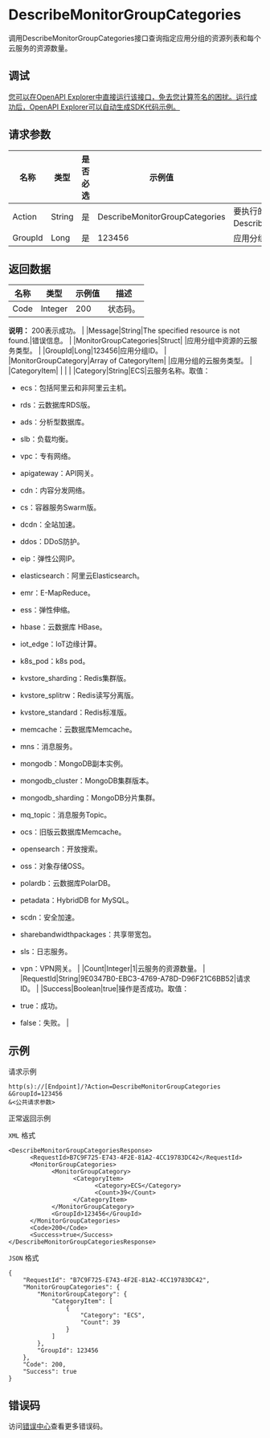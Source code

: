 # DescribeMonitorGroupCategories

调用DescribeMonitorGroupCategories接口查询指定应用分组的资源列表和每个云服务的资源数量。

## 调试

[您可以在OpenAPI Explorer中直接运行该接口，免去您计算签名的困扰。运行成功后，OpenAPI Explorer可以自动生成SDK代码示例。](https://api.aliyun.com/#product=Cms&api=DescribeMonitorGroupCategories&type=RPC&version=2019-01-01)

## 请求参数

|名称|类型|是否必选|示例值|描述|
|--|--|----|---|--|
|Action|String|是|DescribeMonitorGroupCategories|要执行的操作，取值：DescribeMonitorGroupCategories。 |
|GroupId|Long|是|123456|应用分组ID。 |

## 返回数据

|名称|类型|示例值|描述|
|--|--|---|--|
|Code|Integer|200|状态码。

 **说明：** 200表示成功。 |
|Message|String|The specified resource is not found.|错误信息。 |
|MonitorGroupCategories|Struct| |应用分组中资源的云服务类型。 |
|GroupId|Long|123456|应用分组ID。 |
|MonitorGroupCategory|Array of CategoryItem| |应用分组的云服务类型。 |
|CategoryItem| | | |
|Category|String|ECS|云服务名称。取值：

 -   ecs：包括阿里云和非阿里云主机。
-   rds：云数据库RDS版。
-   ads：分析型数据库。
-   slb：负载均衡。
-   vpc：专有网络。
-   apigateway：API网关。
-   cdn：内容分发网络。
-   cs：容器服务Swarm版。
-   dcdn：全站加速。
-   ddos：DDoS防护。
-   eip：弹性公网IP。
-   elasticsearch：阿里云Elasticsearch。
-   emr：E-MapReduce。
-   ess：弹性伸缩。
-   hbase：云数据库 HBase。
-   iot\_edge：IoT边缘计算。
-   k8s\_pod：k8s pod。
-   kvstore\_sharding：Redis集群版。
-   kvstore\_splitrw：Redis读写分离版。
-   kvstore\_standard：Redis标准版。
-   memcache：云数据库Memcache。
-   mns：消息服务。
-   mongodb：MongoDB副本实例。
-   mongodb\_cluster：MongoDB集群版本。
-   mongodb\_sharding：MongoDB分片集群。
-   mq\_topic：消息服务Topic。
-   ocs：旧版云数据库Memcache。
-   opensearch：开放搜索。
-   oss：对象存储OSS。
-   polardb：云数据库PolarDB。
-   petadata：HybridDB for MySQL。
-   scdn：安全加速。
-   sharebandwidthpackages：共享带宽包。
-   sls：日志服务。
-   vpn：VPN网关。 |
|Count|Integer|1|云服务的资源数量。 |
|RequestId|String|9E0347B0-EBC3-4769-A78D-D96F21C6BB52|请求ID。 |
|Success|Boolean|true|操作是否成功。取值：

 -   true：成功。
-   false：失败。 |

## 示例

请求示例

```
http(s)://[Endpoint]/?Action=DescribeMonitorGroupCategories
&GroupId=123456
&<公共请求参数>
```

正常返回示例

`XML` 格式

```
<DescribeMonitorGroupCategoriesResponse>
	  <RequestId>B7C9F725-E743-4F2E-81A2-4CC19783DC42</RequestId>
	  <MonitorGroupCategories>
		    <MonitorGroupCategory>
			      <CategoryItem>
				        <Category>ECS</Category>
				        <Count>39</Count>
			      </CategoryItem>
		    </MonitorGroupCategory>
		    <GroupId>123456</GroupId>
	  </MonitorGroupCategories>
	  <Code>200</Code>
	  <Success>true</Success>
</DescribeMonitorGroupCategoriesResponse>
```

`JSON` 格式

```
{
	"RequestId": "B7C9F725-E743-4F2E-81A2-4CC19783DC42",
	"MonitorGroupCategories": {
		"MonitorGroupCategory": {
			"CategoryItem": [
				{
					"Category": "ECS",
					"Count": 39
				}
			]
		},
		"GroupId": 123456
	},
	"Code": 200,
	"Success": true
}
```

## 错误码

访问[错误中心](https://error-center.aliyun.com/status/product/Cms)查看更多错误码。

